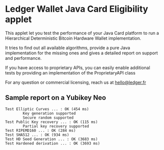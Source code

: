 Ledger Wallet Java Card Eligibility applet
==========================================

This applet let you test the performance of your Java Card platform to run a Hierarchical Deterministic Bitcoin Hardware Wallet implementation. 

It tries to find out all available algorithms, provide a pure Java implementation for the missing ones and gives a detailed report on support and performance.

If you have access to proprietary APIs, you can easily enable additional tests by providing an implementation of the ProprietaryAPI class 

For any question or commercial licensing, reach us at hello@ledger.fr

Sample report on a Yubikey Neo 
-------------------------------

```
Test Elliptic Curves ... : OK (454 ms)
        Key generation supported
        Secure random supported
Test Public Key recovery ... : OK (115 ms)
        Partial key recovery supported
Test RIPEMD160 ... : OK (284 ms)
Test SHA512 ... : OK (934 ms)
Test HD Seed Generation ... : OK (3683 ms)
Test Hardened derivation ... : OK (3693 ms)
```

